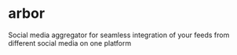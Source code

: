 # arbor
Social media aggregator for seamless integration of your feeds from different social media on one platform
